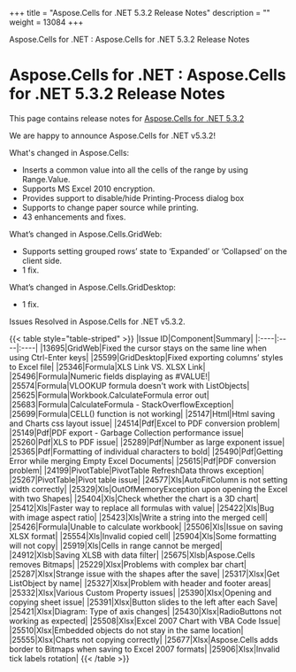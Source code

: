 +++
title = "Aspose.Cells for .NET 5.3.2 Release Notes" 
description = "" 
weight = 13084 
+++

Aspose.Cells for .NET : Aspose.Cells for .NET 5.3.2 Release Notes  

# Aspose.Cells for .NET : Aspose.Cells for .NET 5.3.2 Release Notes


This page contains release notes for [Aspose.Cells for .NET 5.3.2](http://www.aspose.com/downloads/cells/net/new-releases/aspose.cells-for-.net-5.3.2/)

We are happy to announce Aspose.Cells for .NET v5.3.2!

What's changed in Aspose.Cells:

*   Inserts a common value into all the cells of the range by using Range.Value.
*   Supports MS Excel 2010 encryption.
*   Provides support to disable/hide Printing-Process dialog box
*   Supports to change paper source while printing.
*   43 enhancements and fixes.

What’s changed in Aspose.Cells.GridWeb:

*   Supports setting grouped rows’ state to ‘Expanded’ or ‘Collapsed’ on the client side.
*   1 fix.

What’s changed in Aspose.Cells.GridDesktop:

*   1 fix.

Issues Resolved in Aspose.Cells for .NET v5.3.2.

{{< table style="table-striped" >}}
|Issue ID|Component|Summary|
|:----|:----|:----|
|13695|GridWeb|Fixed the cursor stays on the same line when using Ctrl-Enter keys|
|25599|GridDesktop|Fixed exporting columns’ styles to Excel file|
|25346|Formula|XLS Link VS. XLSX Link|
|25496|Formula|Numeric fields displaying as #VALUE!|
|25574|Formula|VLOOKUP formula doesn't work with ListObjects|
|25625|Formula|Workbook.CalculateFormula error out|
|25683|Formula|CalculateFormula - StackOverflowException|
|25699|Formula|CELL() function is not working|
|25147|Html|Html saving and Charts css layout issue|
|24514|Pdf|Excel to PDF conversion problem|
|25149|Pdf|PDF export - Garbage Collection performance issue|
|25260|Pdf|XLS to PDF issue|
|25289|Pdf|Number as large exponent issue|
|25365|Pdf|Formatting of individual characters to bold|
|25490|Pdf|Getting Error while merging Empty Excel Documents|
|25615|Pdf|PDF conversion problem|
|24199|PivotTable|PivotTable RefreshData throws exception|
|25267|PivotTable|Pivot table issue|
|24577|Xls|AutoFitColumn is not setting width correctly|
|25329|Xls|OutOfMemoryException upon opening the Excel with two Shapes|
|25404|Xls|Check whether the chart is a 3D chart|
|25412|Xls|Faster way to replace all formulas with value|
|25422|Xls|Bug with image aspect ratio|
|25423|Xls|Write a string into the merged cell|
|25426|Formula|Unable to calculate workbook|
|25506|Xls|Issue on saving XLSX format|
|25554|Xls|Invalid copied cell|
|25904|Xls|Some formatting will not copy|
|25919|Xls|Cells in range cannot be merged|
|24912|Xlsb|Saving XLSB with data filter|
|25675|Xlsb|Aspose.Cells removes Bitmaps|
|25229|Xlsx|Problems with complex bar chart|
|25287|Xlsx|Strange issue with the shapes after the save|
|25317|Xlsx|Get ListObject by name|
|25327|Xlsx|Problem with header and footer areas|
|25332|Xlsx|Various Custom Property issues|
|25390|Xlsx|Opening and copying sheet issue|
|25391|Xlsx|Button slides to the left after each Save|
|25421|Xlsx|Diagram: Type of axis changes|
|25430|Xlsx|RadioButtons not working as expected|
|25508|Xlsx|Excel 2007 Chart with VBA Code Issue|
|25510|Xlsx|Embedded objects do not stay in the same location|
|25555|Xlsx|Charts not copying correctly|
|25677|Xlsx|Aspose.Cells adds border to Bitmaps when saving to Excel 2007 formats|
|25906|Xlsx|Invalid tick labels rotation|
{{< /table >}}

